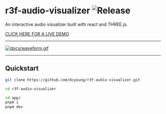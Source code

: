 # r3f-audio-visualizer ![Release](https://github.com/dcyoung/r3f-audio-visualizer/actions/workflows/publish.yml/badge.svg)

An interactive audio visualizer built with react and THREE.js.

[CLICK HERE FOR A LIVE DEMO](https://dcyoung.github.io/r3f-audio-visualizer/)

---

[![docs/waveform.gif](docs/waveform.gif)](https://dcyoung.github.io/r3f-audio-visualizer/)

---

## Quickstart

```bash
git clone https://github.com/dcyoung/r3f-audio-visualizer.git

cd r3f-audio-visualizer

cd app/
pnpm i
pnpm dev
```
